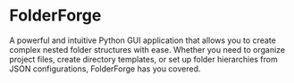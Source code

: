 # FolderForge
A powerful and intuitive Python GUI application that allows you to create complex nested folder structures with ease. Whether you need to organize project files, create directory templates, or set up folder hierarchies from JSON configurations, FolderForge has you covered.
